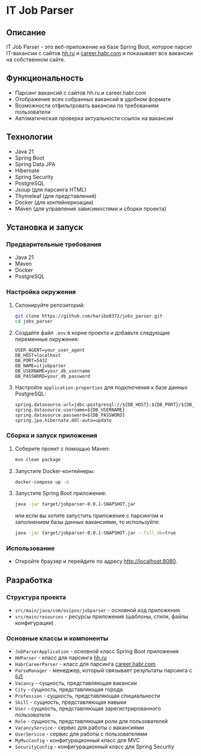 # IT Job Parser

## Описание

IT Job Parser - это веб-приложение на базе Spring Boot, которое парсит IT-вакансии с сайтов [hh.ru](https://hh.ru) и [career.habr.com](https://career.habr.com) и показывает все вакансии на собственном сайте.

## Функциональность

- Парсинг вакансий с сайтов hh.ru и career.habr.com
- Отображение всех собранных вакансий в удобном формате
- Возможности отфильтровать вакансии по требованиям пользователи
- Автоматическая проверка актуальности ссылок на вакансии

## Технологии

- Java 21
- Spring Boot
- Spring Data JPA
- Hibernate
- Spring Security
- PostgreSQL
- Jsoup (для парсинга HTML)
- Thymeleaf (для представлений)
- Docker (для контейнеризации)
- Maven (для управления зависимостями и сборки проекта)

## Установка и запуск

### Предварительные требования

- Java 21
- Maven
- Docker
- PostgreSQL

### Настройка окружения

1. Склонируйте репозиторий:

    ```bash
    git clone https://github.com/haribo0372/jobs_parser.git
    cd jobs_parser
    ```

2. Создайте файл `.env` в корне проекта и добавьте следующие переменные окружения:

    ```env
    USER_AGENT=your_user_agent
    DB_HOST=localhost
    DB_PORT=5432
    DB_NAME=itjobparser
    DB_USERNAME=your_db_username
    DB_PASSWORD=your_db_password
    ```

3. Настройте `application.properties` для подключения к базе данных PostgreSQL:

    ```properties
    spring.datasource.url=jdbc:postgresql://${DB_HOST}:${DB_PORT}/${DB_NAME}
    spring.datasource.username=${DB_USERNAME}
    spring.datasource.password=${DB_PASSWORD}
    spring.jpa.hibernate.ddl-auto=update
    ```

### Сборка и запуск приложения

1. Соберите проект с помощью Maven:

    ```bash
    mvn clean package
    ```

2. Запустите Docker-контейнеры:

    ```bash
    docker-compose up -d
    ```

3. Запустите Spring Boot приложение:

    ```bash
    java -jar target/jobparser-0.0.1-SNAPSHOT.jar
    ```
   или если вы хотите запустить приложение с парсингом и заполнением базы данных вакансиями, то используйте:
    ```bash
    java -jar target/jobparser-0.0.1-SNAPSHOT.jar --fill_db=true
    ```
### Использование

- Откройте браузер и перейдите по адресу [http://localhost:8080](http://localhost:8080).

## Разработка

### Структура проекта

- `src/main/java/com/osipov/jobparser` - основной код приложения
- `src/main/resources` - ресурсы приложения (шаблоны, стили, файлы конфигурации)

### Основные классы и компоненты

- `JobParserApplication` - основной класс Spring Boot приложения
- `HHParser` - класс для парсинга [hh.ru](https://hh.ru)
- `HabrCareerParser` - класс для парсинга [career.habr.com](https://career.habr.com)
- `ParseManager` - менеджер, который связывает результаты парсинга с БД
- `Vacancy` - сущность, представляющая вакансии
- `City` - сущность, представляющая города
- `Profession` - сущность, представляющая спициальности
- `Skill` - сущность, представляющая навыки
- `User` - сущность, представляющая зарегистрированного пользователя
- `Role` - сущность, представляющая роли для пользователей 
- `VacancyService` - сервис для работы с вакансиями
- `UserService` - сервис для работы с пользователями 
- `MyMvcConfig` - конфигурационный класс для MVC
- `SecurityConfig` - конфигурационный класс для Spring Security
